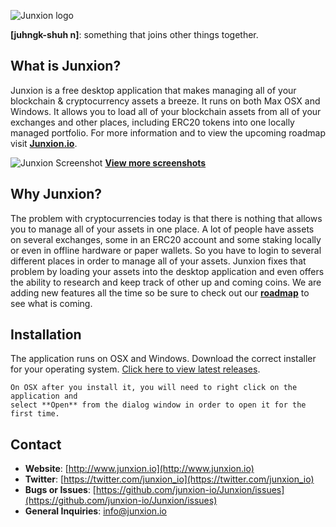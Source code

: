 ![Junxion logo](https://github.com/junxion-io/Junxion/blob/master/imagery/junxion-logo.png?raw=true)

**[juhngk-shuh n]**: something that joins other things together.

## What is Junxion?
Junxion is a free desktop application that makes managing all of your blockchain & cryptocurrency assets a breeze. It runs on both Max OSX and Windows. It allows you to load all of your blockchain assets from all of your exchanges and other places, including ERC20 tokens into one locally managed portfolio. For more information and to view the upcoming roadmap visit **[Junxion.io](http://www.junxion.io)**.

![Junxion Screenshot](https://github.com/junxion-io/Junxion/blob/master/imagery/ss5.png?raw=true)
**[View more screenshots](https://github.com/junxion-io/Junxion/blob/master/SCREENSHOTS.md)**

## Why Junxion?
The problem with cryptocurrencies today is that there is nothing that allows you to manage all of your assets in one place. A lot of people have assets on several exchanges, some in an ERC20 account and some staking locally or even in offline hardware or paper wallets. So you have to login to several different places in order to manage all of your assets. Junxion fixes that problem by loading your assets into the desktop application and even offers the ability to research and keep track of other up and coming coins. We are adding new features all the time so be sure to check out our **[roadmap](http://www.junxion.io)** to see what is coming.

## Installation
The application runs on OSX and Windows. Download the correct installer for your operating system. [Click here to view latest releases](https://github.com/junxion-io/Junxion/releases).

```
On OSX after you install it, you will need to right click on the application and
select **Open** from the dialog window in order to open it for the first time.
```

## Contact
* **Website**: [http://www.junxion.io](http://www.junxion.io)
* **Twitter**: [https://twitter.com/junxion_io](https://twitter.com/junxion_io)
* **Bugs or Issues**: [https://github.com/junxion-io/Junxion/issues](https://github.com/junxion-io/Junxion/issues)
* **General Inquiries**: <info@junxion.io> 
